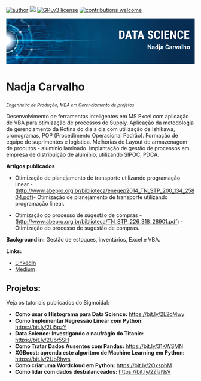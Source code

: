 [![author](https://img.shields.io/badge/author-NadjaCarvalho-red.svg)](https://www.linkedin.com/in/carlosfab) [![](https://img.shields.io/badge/python-3.7+-blue.svg)](https://www.python.org/downloads/release/python-365/) [![GPLv3 license](https://img.shields.io/badge/License-GPLv3-blue.svg)](http://perso.crans.org/besson/LICENSE.html) [![contributions welcome](https://img.shields.io/badge/contributions-welcome-brightgreen.svg?style=flat)](https://github.com/carlosfab/data_science/issues)

<p align="center">
  <img src=https://github.com/NadjaCarvalho/sigmoidal_data_science/blob/c1f615d46b46f0413d54a834357a3db6c99b8a51/banner%20(1).png >
</p>

# Nadja Carvalho
<sub>*Engenheira de Produção, MBA em Gerenciamento de projetos*</sub>

Desenvolvimento de ferramentas inteligentes em MS Excel com aplicação de VBA para otimização de processos de Supply.
Aplicação da metodologia de gerenciamento da Rotina do dia a dia com utilização de Ishikawa, cronogramas, POP (Procedimento Operacional Padrão).
Formação de equipe de suprimentos e logística.
Melhorias de Layout de armazenagem de produtos - alumínio laminado.
Implantação de gestão de processos em empresa de distribuição de alumínio, utilizando SIPOC, PDCA.

**Artigos publicados**
* Otimização de planejamento de transporte utilizando programação linear - (http://www.abepro.org.br/biblioteca/enegep2014_TN_STP_200_134_25804.pdf)- Otimização de planejamento de transporte utilizando programação linear.

* Otimização do processo de sugestão de compras - (http://www.abepro.org.br/biblioteca/TN_STP_226_318_28901.pdf) - Otimização do processo de sugestão de compras.

**Background in:** Gestão de estoques, inventários, Excel e VBA.

**Links:**
* [LinkedIn](https://www.linkedin.com/in/nadjacarvalho)
* [Medium](https://www.medium.com)


## Projetos:
Veja os tutoriais publicados do Sigmoidal:

* **Como usar o Histograma para Data Science:** https://bit.ly/2L2cMwy
* **Como Implementar Regressão Linear com Python:** https://bit.ly/2Li5pzY
* **Data Science: Investigando o naufrágio do Titanic:** https://bit.ly/2Ubr5SH
* **Como Tratar Dados Ausentes com Pandas:** https://bit.ly/31KWSMN
* **XGBoost: aprenda este algoritmo de Machine Learning em Python:** https://bit.ly/2UbRhws
* **Como criar uma Wordcloud em Python:** https://bit.ly/2OxsphM
* **Como lidar com dados desbalanceados:** https://bit.ly/2ZlaNsV
